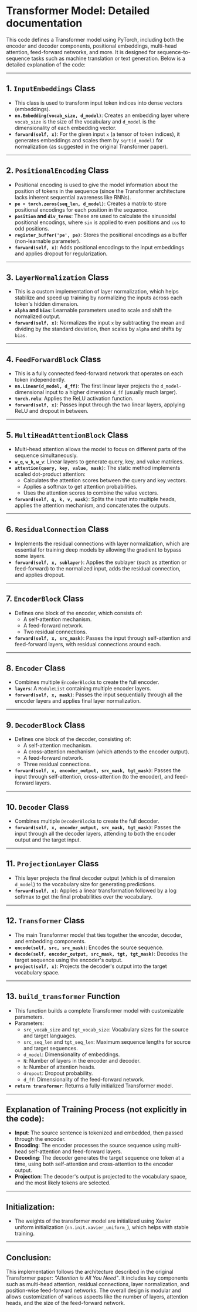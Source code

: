 # Transformer Model: Detailed documentation

This code defines a Transformer model using PyTorch, including both the encoder and decoder components, positional embeddings, multi-head attention, feed-forward networks, and more. It is designed for sequence-to-sequence tasks such as machine translation or text generation. Below is a detailed explanation of the code:

---

## 1. `InputEmbeddings` Class
- This class is used to transform input token indices into dense vectors (embeddings).
- **`nn.Embedding(vocab_size, d_model)`**: Creates an embedding layer where `vocab_size` is the size of the vocabulary and `d_model` is the dimensionality of each embedding vector.
- **`forward(self, x)`**: For the given input `x` (a tensor of token indices), it generates embeddings and scales them by `sqrt(d_model)` for normalization (as suggested in the original Transformer paper).

---

## 2. `PositionalEncoding` Class
- Positional encoding is used to give the model information about the position of tokens in the sequence (since the Transformer architecture lacks inherent sequential awareness like RNNs).
- **`pe = torch.zeros(seq_len, d_model)`**: Creates a matrix to store positional encodings for each position in the sequence.
- **`position` and `div_terms`**: These are used to calculate the sinusoidal positional encodings, where `sin` is applied to even positions and `cos` to odd positions.
- **`register_buffer('pe', pe)`**: Stores the positional encodings as a buffer (non-learnable parameter).
- **`forward(self, x)`**: Adds positional encodings to the input embeddings and applies dropout for regularization.

---

## 3. `LayerNormalization` Class
- This is a custom implementation of layer normalization, which helps stabilize and speed up training by normalizing the inputs across each token's hidden dimension.
- **`alpha` and `bias`**: Learnable parameters used to scale and shift the normalized output.
- **`forward(self, x)`**: Normalizes the input `x` by subtracting the mean and dividing by the standard deviation, then scales by `alpha` and shifts by `bias`.

---

## 4. `FeedForwardBlock` Class
- This is a fully connected feed-forward network that operates on each token independently.
- **`nn.Linear(d_model, d_ff)`**: The first linear layer projects the `d_model`-dimensional input to a higher dimension `d_ff` (usually much larger).
- **`torch.relu`**: Applies the ReLU activation function.
- **`forward(self, x)`**: Passes input through the two linear layers, applying ReLU and dropout in between.

---

## 5. `MultiHeadAttentionBlock` Class
- Multi-head attention allows the model to focus on different parts of the sequence simultaneously.
- **`w_q`, `w_k`, `w_v`**: Linear layers to generate query, key, and value matrices.
- **`attention(query, key, value, mask)`**: The static method implements scaled dot-product attention:
  - Calculates the attention scores between the query and key vectors.
  - Applies a softmax to get attention probabilities.
  - Uses the attention scores to combine the value vectors.
- **`forward(self, q, k, v, mask)`**: Splits the input into multiple heads, applies the attention mechanism, and concatenates the outputs.

---

## 6. `ResidualConnection` Class
- Implements the residual connections with layer normalization, which are essential for training deep models by allowing the gradient to bypass some layers.
- **`forward(self, x, sublayer)`**: Applies the sublayer (such as attention or feed-forward) to the normalized input, adds the residual connection, and applies dropout.

---

## 7. `EncoderBlock` Class
- Defines one block of the encoder, which consists of:
  - A self-attention mechanism.
  - A feed-forward network.
  - Two residual connections.
- **`forward(self, x, src_mask)`**: Passes the input through self-attention and feed-forward layers, with residual connections around each.

---

## 8. `Encoder` Class
- Combines multiple `EncoderBlock`s to create the full encoder.
- **`layers`**: A `ModuleList` containing multiple encoder layers.
- **`forward(self, x, mask)`**: Passes the input sequentially through all the encoder layers and applies final layer normalization.

---

## 9. `DecoderBlock` Class
- Defines one block of the decoder, consisting of:
  - A self-attention mechanism.
  - A cross-attention mechanism (which attends to the encoder output).
  - A feed-forward network.
  - Three residual connections.
- **`forward(self, x, encoder_output, src_mask, tgt_mask)`**: Passes the input through self-attention, cross-attention (to the encoder), and feed-forward layers.

---

## 10. `Decoder` Class
- Combines multiple `DecoderBlock`s to create the full decoder.
- **`forward(self, x, encoder_output, src_mask, tgt_mask)`**: Passes the input through all the decoder layers, attending to both the encoder output and the target input.

---

## 11. `ProjectionLayer` Class
- This layer projects the final decoder output (which is of dimension `d_model`) to the vocabulary size for generating predictions.
- **`forward(self, x)`**: Applies a linear transformation followed by a log softmax to get the final probabilities over the vocabulary.

---

## 12. `Transformer` Class
- The main Transformer model that ties together the encoder, decoder, and embedding components.
- **`encode(self, src, src_mask)`**: Encodes the source sequence.
- **`decode(self, encoder_output, src_mask, tgt, tgt_mask)`**: Decodes the target sequence using the encoder's output.
- **`project(self, x)`**: Projects the decoder's output into the target vocabulary space.

---

## 13. `build_transformer` Function
- This function builds a complete Transformer model with customizable parameters.
- Parameters:
  - `src_vocab_size` and `tgt_vocab_size`: Vocabulary sizes for the source and target languages.
  - `src_seq_len` and `tgt_seq_len`: Maximum sequence lengths for source and target sequences.
  - `d_model`: Dimensionality of embeddings.
  - `N`: Number of layers in the encoder and decoder.
  - `h`: Number of attention heads.
  - `dropout`: Dropout probability.
  - `d_ff`: Dimensionality of the feed-forward network.
- **`return transformer`**: Returns a fully initialized Transformer model.

---

## Explanation of Training Process (not explicitly in the code):
- **Input**: The source sentence is tokenized and embedded, then passed through the encoder.
- **Encoding**: The encoder processes the source sequence using multi-head self-attention and feed-forward layers.
- **Decoding**: The decoder generates the target sequence one token at a time, using both self-attention and cross-attention to the encoder output.
- **Projection**: The decoder's output is projected to the vocabulary space, and the most likely tokens are selected.

---

## Initialization:
- The weights of the transformer model are initialized using Xavier uniform initialization (`nn.init.xavier_uniform_`), which helps with stable training.

---

## Conclusion:
This implementation follows the architecture described in the original Transformer paper: *"Attention is All You Need"*. It includes key components such as multi-head attention, residual connections, layer normalization, and position-wise feed-forward networks. The overall design is modular and allows customization of various aspects like the number of layers, attention heads, and the size of the feed-forward network.
